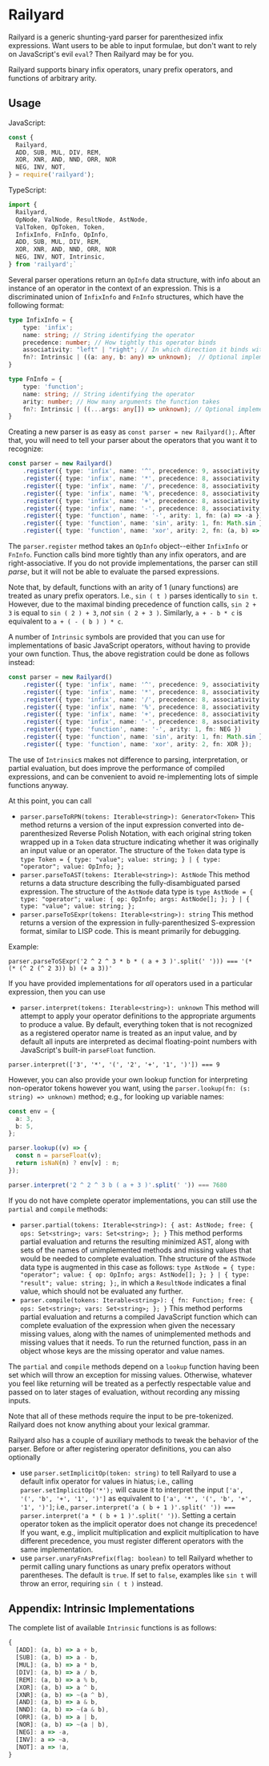 Railyard
========

Railyard is a generic shunting-yard parser for parenthesized infix expressions. Want users to be able to input formulae, but don't want to rely on JavaScript's evil `eval`? Then Railyard may be for you.

Railyard supports binary infix operators, unary prefix operators, and functions of arbitrary arity.

Usage
-----
JavaScript:
```js
const {
  Railyard,
  ADD, SUB, MUL, DIV, REM,
  XOR, XNR, AND, NND, ORR, NOR
  NEG, INV, NOT,
} = require('railyard');
```

TypeScript:
```ts
import {
  Railyard,
  OpNode, ValNode, ResultNode, AstNode,
  ValToken, OpToken, Token,
  InfixInfo, FnInfo, OpInfo,
  ADD, SUB, MUL, DIV, REM,
  XOR, XNR, AND, NND, ORR, NOR
  NEG, INV, NOT, Intrinsic,
} from 'railyard';`
```

Several parser operations return an `OpInfo` data structure, with info about an instance of an operator in the context of an expression. This is a discriminated union of `InfixInfo` and `FnInfo` structures, which have the following format:

```ts
type InfixInfo = {
    type: 'infix';
    name: string; // String identifying the operator
    precedence: number; // How tightly this operator binds
    associativity: "left" | "right"; // In which direction it binds with equal-precedence operators 
    fn?: Intrinsic | ((a: any, b: any) => unknown);  // Optional implementation
}

type FnInfo = {
    type: 'function';
    name: string; // String identifying the operator
    arity: number; // How many arguments the function takes
    fn?: Intrinsic | ((...args: any[]) => unknown); // Optional implementation
}
```

Creating a new parser is as easy as `const parser = new Railyard();`. After that, you will need to tell your parser about the operators that you want it to recognize:

```ts
const parser = new Railyard()
    .register({ type: 'infix', name: '^', precedence: 9, associativity: "right", fn: Math.pow })
    .register({ type: 'infix', name: '*', precedence: 8, associativity: "left", fn: (a, b) => a * b })
    .register({ type: 'infix', name: '/', precedence: 8, associativity: "left", fn: (a, b) => a / b })
    .register({ type: 'infix', name: '%', precedence: 8, associativity: "left", fn: (a, b) => a % b })
    .register({ type: 'infix', name: '+', precedence: 8, associativity: "left", fn: (a, b) => a + b })
    .register({ type: 'infix', name: '-', precedence: 8, associativity: "left", fn: (a, b) => a - b })
    .register({ type: 'function', name: '-', arity: 1, fn: (a) => -a })
    .register({ type: 'function', name: 'sin', arity: 1, fn: Math.sin })
    .register({ type: 'function', name: 'xor', arity: 2, fn: (a, b) => a ^ b });
```

The `parser.register` method takes an `OpInfo` object--either `InfixInfo` or `FnInfo`. Function calls bind more tightly than any infix operators, and are right-associative. If you do not provide implementations, the parser can still *parse*, but it will not be able to evaluate the parsed expressions.

Note that, by default, functions with an arity of 1 (unary functions) are treated as unary prefix operators. I.e., `sin ( t )` parses identically to `sin t`. However, due to the maximal binding precedence of function calls, `sin 2 + 3` is equal to `sin ( 2 ) + 3`, *not* `sin ( 2 + 3 )`. Similarly, `a + - b * c` is equivalent to `a + ( - ( b ) ) * c`.

A number of `Intrinsic` symbols are provided that you can use for implementations of basic JavaScript operators, without having to provide your own function. Thus, the above registration could be done as follows instead:

```ts
const parser = new Railyard()
    .register({ type: 'infix', name: '^', precedence: 9, associativity: "right", fn: Math.pow })
    .register({ type: 'infix', name: '*', precedence: 8, associativity: "left", fn: MUL })
    .register({ type: 'infix', name: '/', precedence: 8, associativity: "left", fn: DIV })
    .register({ type: 'infix', name: '%', precedence: 8, associativity: "left", fn: REM })
    .register({ type: 'infix', name: '+', precedence: 8, associativity: "left", fn: ADD })
    .register({ type: 'infix', name: '-', precedence: 8, associativity: "left", fn: SUB })
    .register({ type: 'function', name: '-', arity: 1, fn: NEG })
    .register({ type: 'function', name: 'sin', arity: 1, fn: Math.sin })
    .register({ type: 'function', name: 'xor', arity: 2, fn: XOR });
```

The use of `Intrinsic`s makes not difference to parsing, interpretation, or partial evaluation, but does improve the performance of compiled expressions, and can be convenient to avoid re-implementing lots of simple functions anyway.

At this point, you can call
* `parser.parseToRPN(tokens: Iterable<string>): Generator<Token>` This method returns a version of the input expression converted into de-parenthesized Reverse Polish Notation, with each original string token wrapped up in a `Token` data structure indicating whether it was originally an input value or an operator. The structure of the `Token` data type is `type Token = { type: "value"; value: string; } | { type: "operator"; value: OpInfo; };`
* `parser.parseToAST(tokens: Iterable<string>): AstNode` This method returns a data structure describing the fully-disambiguated parsed expression. The structure of the `AstNode` data type is `type AstNode = { type: "operator"; value: { op: OpInfo; args: AstNode[]; }; } | { type: "value"; value: string; };`
* `parser.parseToSExpr(tokens: Iterable<string>): string` This method returns a version of the expression in fully-parenthesized S-expression format, similar to LISP code. This is meant primarily for debugging.

Example:

`parser.parseToSExpr('2 ^ 2 ^ 3 * b * ( a + 3 )'.split(' '))) === '(* (* (^ 2 (^ 2 3)) b) (+ a 3))'`

If you have provided implementations for *all* operators used in a particular expression, then you can use

* `parser.interpret(tokens: Iterable<string>): unknown` This method will attempt to apply your operator definitions to the appropriate arguments to produce a value. By default, everything token that is not recognized as a registered operator name is treated as an input value, and by default all inputs are interpreted as decimal floating-point numbers with JavaScript's built-in `parseFloat` function.

`parser.interpret(['3', '*', '(', '2', '+', '1', ')']) === 9`

However, you can also provide your own lookup function for interpreting non-operator tokens however you want, using the `parser.lookup(fn: (s: string) => unknown)` method; e.g., for looking up variable names:

```ts
const env = {
  a: 3,
  b: 5,
};

parser.lookup((v) => {
  const n = parseFloat(v);
  return isNaN(n) ? env[v] : n;
});

parser.interpret('2 ^ 2 ^ 3 b ( a + 3 )'.split(' ')) === 7680
```

If you do not have complete operator implementations, you can still use the `partial` and `compile` methods:

* `parser.partial(tokens: Iterable<string>): { ast: AstNode; free: { ops: Set<string>; vars: Set<string>; }; }` This method performs partial evaluation and returns the resulting minimized AST, along with sets of the names of unimplemented methods and missing values that would be needed to complete evaluation. Thhe structure of the `ASTNode` data type is augmented in this case as follows: `type AstNode = { type: "operator"; value: { op: OpInfo; args: AstNode[]; }; } | { type: "result"; value: string; };`, in which a `ResultNode` indicates a final value, which should not be evaluated any further.
* `parser.compile(tokens: Iterable<string>): { fn: Function; free: { ops: Set<string>; vars: Set<string>; }; }` This method performs partial evaluation and returns a compiled JavaScript function which can complete evaluation of the expression when given the necessary missing values, along with the names of unimplemented methods and missing values that it needs. To run the returned function, pass in an object whose keys are the missing operator and value names.

The `partial` and `compile` methods depend on a `lookup` function having been set which will throw an exception for missing values. Otherwise, whatever you feel like returning will be treated as a perfectly respectable value and passed on to later stages of evaluation, without recording any missing inputs.

Note that all of these methods require the input to be pre-tokenized. Railyard does not know anything about your lexical grammar.

Railyard also has a couple of auxiliary methods to tweak the behavior of the parser. Before or after registering operator definitions, you can also optionally

* use `parser.setImplicitOp(token: string)` to tell Railyard to use a default infix operator for values in hiatus; i.e., calling `parser.setImplicitOp('*');` will cause it to interpret the input `['a', '(', 'b', '+', '1', ')']` as equivalent to `['a', '*', '(', 'b', '+', '1', ')']`; i.e., `parser.interpret('a ( b + 1 )'.split(' ')) === parser.interpret('a * ( b + 1 )'.split(' '))`. Setting a certain operator token as the implicit operator does not change its precedence! If you want, e.g., implicit multiplication and explicit multiplication to have different precedence, you must register different operators with the same implementation.
* use `parser.unaryFnAsPrefix(flag: boolean)` to tell Railyard whether to permit calling unary functions as unary prefix operators without parentheses. The default is `true`. If set to `false`, examples like `sin t` will throw an error, requiring `sin ( t )` instead.

Appendix: Intrinsic Implementations
-----------------------------------

The complete list of available `Intrinsic` functions is as follows:

```ts
{
  [ADD]: (a, b) => a + b,
  [SUB]: (a, b) => a - b,
  [MUL]: (a, b) => a * b,
  [DIV]: (a, b) => a / b,
  [REM]: (a, b) => a % b,
  [XOR]: (a, b) => a ^ b,
  [XNR]: (a, b) => ~(a ^ b),
  [AND]: (a, b) => a & b,
  [NND]: (a, b) => ~(a & b),
  [ORR]: (a, b) => a | b,
  [NOR]: (a, b) => ~(a | b),
  [NEG]: a => -a,
  [INV]: a => ~a,
  [NOT]: a => !a,
}
```
